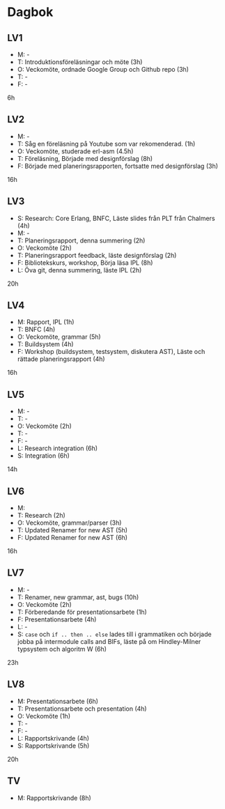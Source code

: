 # Dagbok

## LV1
* M: -
* T: Introduktionsföreläsningar och möte (3h) 
* O: Veckomöte, ordnade Google Group och Github repo (3h)
* T: -
* F: -

6h

## LV2
* M: -
* T: Såg en föreläsning på Youtube som var rekomenderad. (1h)
* O: Veckomöte, studerade erl-asm (4.5h)
* T: Föreläsning, Började med designförslag (8h)
* F: Började med planeringsrapporten, fortsatte med designförslag (3h)

16h

## LV3
* S: Research: Core Erlang, BNFC, Läste slides från PLT från Chalmers (4h)
* M: -
* T: Planeringsrapport, denna summering (2h)
* O: Veckomöte (2h) 
* T: Planeringsrapport feedback, läste designförslag (2h) 
* F: Bibliotekskurs, workshop, Börja läsa IPL (8h) 
* L: Öva git, denna summering, läste IPL (2h)

20h

## LV4
* M: Rapport, IPL (1h)
* T: BNFC (4h)
* O: Veckomöte, grammar (5h)
* T: Buildsystem (4h) 
* F: Workshop (buildsystem, testsystem, diskutera AST), Läste och rättade planeringsrapport (4h) 

16h

## LV5
* M: -
* T: -
* O: Veckomöte (2h)
* T: -
* F: -
* L: Research integration (6h)
* S: Integration (6h)

14h

## LV6
* M: 
* T: Research (2h)
* O: Veckomöte, grammar/parser (3h)
* T: Updated Renamer for new AST (5h)
* F: Updated Renamer for new AST (6h)

16h

## LV7
* M: -
* T: Renamer, new grammar, ast, bugs (10h)
* O: Veckomöte (2h)
* T: Förberedande för presentationsarbete (1h)
* F: Presentationsarbete (4h)
* L: -
* S: `case` och `if .. then .. else` lades till i grammatiken och började jobba på intermodule calls and BIFs, läste på om Hindley-Milner typsystem och algoritm W (6h)

23h

## LV8
* M: Presentationsarbete (6h)
* T: Presentationsarbete och presentation (4h)
* O: Veckomöte (1h)
* T: -
* F: -
* L: Rapportskrivande (4h)
* S: Rapportskrivande (5h)

20h

## TV
* M: Rapportskrivande (8h)
